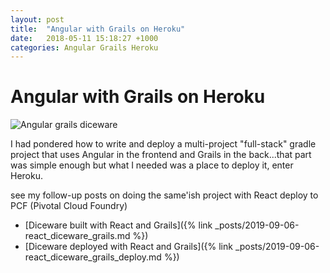 ```yaml
---
layout: post
title:  "Angular with Grails on Heroku"
date:   2018-05-11 15:18:27 +1000
categories: Angular Grails Heroku
---
```


# Angular with Grails on Heroku

![Angular grails diceware](https://miro.medium.com/max/992/1*TU42-9rAUo242NuOOLdq3g.jpeg "Angular grails diceware")

I had pondered how to write and deploy a multi-project "full-stack" gradle project that uses Angular in the frontend and Grails in the back...that part was simple enough but what I needed was a place to deploy it, enter Heroku.


see my follow-up posts on doing the same'ish project with React deploy to PCF (Pivotal Cloud Foundry)

* [Diceware built with React and Grails]({% link _posts/2019-09-06-react_diceware_grails.md %})
* [Diceware deployed with React and Grails]({% link _posts/2019-09-06-react_diceware_grails_deploy.md %})